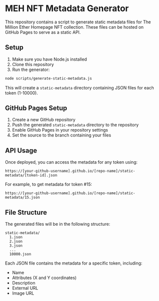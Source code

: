 # MEH NFT Metadata Generator

This repository contains a script to generate static metadata files for The Million Ether Homepage NFT collection. These files can be hosted on GitHub Pages to serve as a static API.

## Setup

1. Make sure you have Node.js installed
2. Clone this repository
3. Run the generator:

```bash
node scripts/generate-static-metadata.js
```

This will create a `static-metadata` directory containing JSON files for each token (1-10000).

## GitHub Pages Setup

1. Create a new GitHub repository
2. Push the generated `static-metadata` directory to the repository
3. Enable GitHub Pages in your repository settings
4. Set the source to the branch containing your files

## API Usage

Once deployed, you can access the metadata for any token using:

```
https://[your-github-username].github.io/[repo-name]/static-metadata/[token-id].json
```

For example, to get metadata for token #15:
```
https://[your-github-username].github.io/[repo-name]/static-metadata/15.json
```

## File Structure

The generated files will be in the following structure:
```
static-metadata/
  1.json
  2.json
  3.json
  ...
  10000.json
```

Each JSON file contains the metadata for a specific token, including:
- Name
- Attributes (X and Y coordinates)
- Description
- External URL
- Image URL 